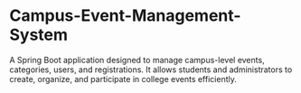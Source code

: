 # Campus-Event-Management-System
A Spring Boot application designed to manage campus-level events, categories, users, and registrations.   It allows students and administrators to create, organize, and participate in college events efficiently.
